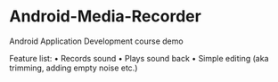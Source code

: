 # Android-Media-Recorder
Android Application Development course demo

Feature list:
•	Records sound
•	Plays sound back
•	Simple editing (aka trimming, adding empty noise etc.)
